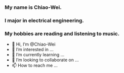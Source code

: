 ### My name is Chiao-Wei.
### I major in electrical engineering.
### My hobbies are reading and listening to music.

- 👋 Hi, I’m @Chiao-Wei
- 👀 I’m interested in ...
- 🌱 I’m currently learning ...
- 💞️ I’m looking to collaborate on ...
- 📫 How to reach me ...

<!---
Chiao-Wei/Chiao-Wei is a ✨ special ✨ repository because its `README.md` (this file) appears on your GitHub profile.
You can click the Preview link to take a look at your changes.
--->
